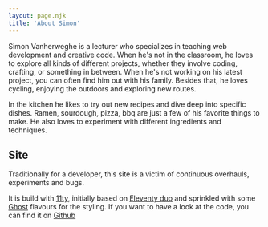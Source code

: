 ```yaml
---
layout: page.njk
title: 'About Simon'
---
```


Simon Vanherweghe is a lecturer who specializes in teaching web development and creative code. When he's not in the classroom, he loves to explore all kinds of different projects, whether they involve coding, crafting, or something in between. When he's not working on his latest project, you can often find him out with his family. Besides that, he loves cycling, enjoying the outdoors and exploring new routes.

In the kitchen he likes to try out new recipes and dive deep into specific dishes. Ramen, sourdough, pizza, bbq are just a few of his favorite things to make. He also loves to experiment with different ingredients and techniques.

## Site

Traditionally for a developer, this site is a victim of continuous overhauls, experiments and bugs.

It is build with [11ty](https://www.11ty.dev/), initially based on [Eleventy duo](https://github.com/yinkakun/eleventy-duo) and sprinkled with some [Ghost](https://ghost.org/) flavours for the styling. If you want to have a look at the code, you can find it on [Github](https://github.com/SimonVanherweghe/SimonVanherweghe.github.io)
